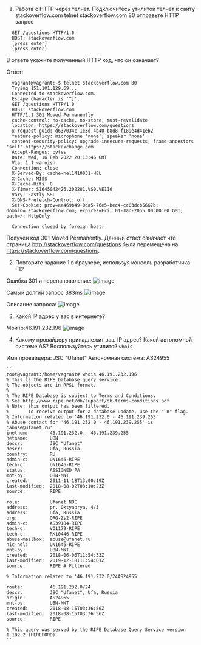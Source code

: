 1) Работа c HTTP через телнет.
Подключитесь утилитой телнет к сайту stackoverflow.com telnet stackoverflow.com 80
отправьте HTTP запрос
```commandline
  GET /questions HTTP/1.0
  HOST: stackoverflow.com
  [press enter]
  [press enter]
```
В ответе укажите полученный HTTP код, что он означает?

Ответ:
```commandline
  vagrant@vagrant:~$ telnet stackoverflow.com 80
  Trying 151.101.129.69...
  Connected to stackoverflow.com.
  Escape character is '^]'.
  GET /questions HTTP/1.0
  HOST: stackoverflow.com
  HTTP/1.1 301 Moved Permanently
  cache-control: no-cache, no-store, must-revalidate
  location: https://stackoverflow.com/questions
  x-request-guid: d637034c-1e3d-4b40-b8d8-f189e4d41eb2
  feature-policy: microphone 'none'; speaker 'none'
  content-security-policy: upgrade-insecure-requests; frame-ancestors 'self' https://stackexchange.com
  Accept-Ranges: bytes
  Date: Wed, 16 Feb 2022 20:13:46 GMT
  Via: 1.1 varnish
  Connection: close
  X-Served-By: cache-hel1410031-HEL
  X-Cache: MISS
  X-Cache-Hits: 0
  X-Timer: S1645042426.202281,VS0,VE110
  Vary: Fastly-SSL
  X-DNS-Prefetch-Control: off
  Set-Cookie: prov=ae469b49-0da5-76e5-bec4-cc03dcb5667b; domain=.stackoverflow.com; expires=Fri, 01-Jan-2055 00:00:00 GMT; path=/; HttpOnly

  Connection closed by foreign host.
```

Получен код 301 Moved Permanently. Данный ответ означает что страница http://stackoverflow.com/questions была перемещена на https://stackoverflow.com/questions.

2) Повторите задание 1 в браузере, используя консоль разработчика F12

Ошибка 301 и перенаправление:
![image](https://user-images.githubusercontent.com/95446190/155805684-11c40159-ee8b-4a77-b92f-14fb2936a6ee.png)

Самый долгий запрос 383ms
![image](https://user-images.githubusercontent.com/95446190/155806043-c9168793-2899-412e-83b0-09f4d92cfbed.png)

Описание запроса:
![image](https://user-images.githubusercontent.com/95446190/155806119-f5cb008b-6eff-4ffc-bfe8-23bbe05cb412.png)

3) Какой IP адрес у вас в интернете?

Мой ip:46.191.232.196
![image](https://user-images.githubusercontent.com/95446190/155806713-d16e5c5e-2162-42eb-822c-5917a7de6b98.png)

4) Какому провайдеру принадлежит ваш IP адрес? Какой автономной системе AS? Воспользуйтесь утилитой `whois`

  Имя провайдера: JSC "Ufanet" 
  Автономная система: AS24955
  
    ```
    root@vagrant:/home/vagrant# whois 46.191.232.196
    % This is the RIPE Database query service.
    % The objects are in RPSL format.
    %
    % The RIPE Database is subject to Terms and Conditions.
    % See http://www.ripe.net/db/support/db-terms-conditions.pdf
    % Note: this output has been filtered.
    %       To receive output for a database update, use the "-B" flag.
    % Information related to '46.191.232.0 - 46.191.239.255'
    % Abuse contact for '46.191.232.0 - 46.191.239.255' is 'abuse@ufanet.ru'
    inetnum:        46.191.232.0 - 46.191.239.255
    netname:        UBN
    descr:          JSC "Ufanet"
    descr:          Ufa, Russia
    country:        RU
    admin-c:        UN1646-RIPE
    tech-c:         UN1646-RIPE
    status:         ASSIGNED PA
    mnt-by:         UBN-MNT
    created:        2011-11-18T13:00:19Z
    last-modified:  2018-08-02T03:10:23Z
    source:         RIPE

    role:           Ufanet NOC
    address:        pr. Oktyabrya, 4/3
    address:        Ufa, Russia
    org:            ORG-Zs2-RIPE
    admin-c:        AS39184-RIPE
    tech-c:         VO1179-RIPE
    tech-c:         RK10446-RIPE
    abuse-mailbox:  abuse@ufanet.ru
    nic-hdl:        UN1646-RIPE
    mnt-by:         UBN-MNT
    created:        2018-06-06T11:54:33Z
    last-modified:  2019-12-18T11:54:01Z
    source:         RIPE # Filtered

    % Information related to '46.191.232.0/24AS24955'

    route:          46.191.232.0/24
    descr:          JSC "Ufanet", Ufa, Russia
    origin:         AS24955
    mnt-by:         UBN-MNT
    created:        2018-08-15T03:36:56Z
    last-modified:  2018-08-15T03:36:56Z
    source:         RIPE

    % This query was served by the RIPE Database Query Service version 1.102.2 (HEREFORD)
    ```
